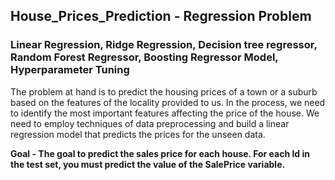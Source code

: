 ## House_Prices_Prediction - Regression Problem
### Linear Regression, Ridge Regression, Decision tree regressor, Random Forest Regressor, Boosting Regressor Model, Hyperparameter Tuning

The problem at hand is to predict the housing prices of a town or a suburb based on the features of the locality provided to us. In the process, we need to identify the most important features affecting the price of the house. We need to employ techniques of data preprocessing and build a linear regression model that predicts the prices for the unseen data.

**Goal - The goal to predict the sales price for each house. For each Id in the test set, you must predict the value of the SalePrice variable.**
